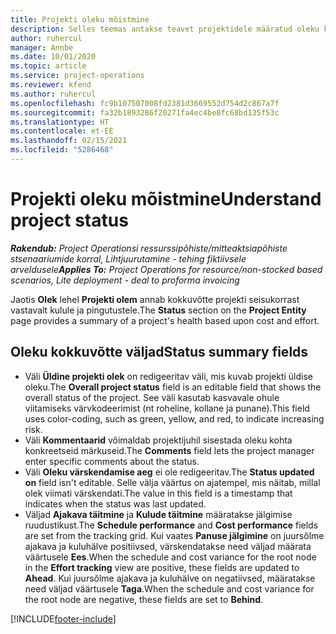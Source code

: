 ```yaml
---
title: Projekti oleku mõistmine
description: Selles teemas antakse teavet projektidele määratud oleku kohta rakenduses Dynamics 365 Project Operations.
author: ruhercul
manager: Annbe
ms.date: 10/01/2020
ms.topic: article
ms.service: project-operations
ms.reviewer: kfend
ms.author: ruhercul
ms.openlocfilehash: fc9b107507008fd2381d3669552d754d2c867a7f
ms.sourcegitcommit: fa32b1893286f20271fa4ec4be8fc68bd135f53c
ms.translationtype: HT
ms.contentlocale: et-EE
ms.lasthandoff: 02/15/2021
ms.locfileid: "5286468"
---
```

# <a name="understand-project-status"></a><span data-ttu-id="35d91-103">Projekti oleku mõistmine</span><span class="sxs-lookup"><span data-stu-id="35d91-103">Understand project status</span></span>

<span data-ttu-id="35d91-104">_**Rakendub:** Project Operationsi ressurssipõhiste/mitteaktsiapõhiste stsenaariumide korral,  Lihtjuurutamine - tehing fiktiivsele arveldusele_</span><span class="sxs-lookup"><span data-stu-id="35d91-104">_**Applies To:** Project Operations for resource/non-stocked based scenarios, Lite deployment - deal to proforma invoicing_</span></span>


<span data-ttu-id="35d91-105">Jaotis **Olek** lehel **Projekti olem** annab kokkuvõtte projekti seisukorrast vastavalt kulule ja pingutustele.</span><span class="sxs-lookup"><span data-stu-id="35d91-105">The **Status** section on the **Project Entity** page provides a summary of a project's health based upon cost and effort.</span></span>


## <a name="status-summary-fields"></a><span data-ttu-id="35d91-106">Oleku kokkuvõtte väljad</span><span class="sxs-lookup"><span data-stu-id="35d91-106">Status summary fields</span></span>

- <span data-ttu-id="35d91-107">Väli **Üldine projekti olek** on redigeeritav väli, mis kuvab projekti üldise oleku.</span><span class="sxs-lookup"><span data-stu-id="35d91-107">The **Overall project status** field is an editable field that shows the overall status of the project.</span></span> <span data-ttu-id="35d91-108">See väli kasutab kasvavale ohule viitamiseks värvkodeerimist (nt roheline, kollane ja punane).</span><span class="sxs-lookup"><span data-stu-id="35d91-108">This field uses color-coding, such as green, yellow, and red, to indicate increasing risk.</span></span> 
- <span data-ttu-id="35d91-109">Väli **Kommentaarid** võimaldab projektijuhil sisestada oleku kohta konkreetseid märkuseid.</span><span class="sxs-lookup"><span data-stu-id="35d91-109">The **Comments** field lets the project manager enter specific comments about the status.</span></span> 
- <span data-ttu-id="35d91-110">Väli **Oleku värskendamise aeg** ei ole redigeeritav.</span><span class="sxs-lookup"><span data-stu-id="35d91-110">The **Status updated on** field isn't editable.</span></span> <span data-ttu-id="35d91-111">Selle välja väärtus on ajatempel, mis näitab, millal olek viimati värskendati.</span><span class="sxs-lookup"><span data-stu-id="35d91-111">The value in this field is a timestamp that indicates when the status was last updated.</span></span>
- <span data-ttu-id="35d91-112">Väljad **Ajakava täitmine** ja **Kulude täitmine** määratakse jälgimise ruudustikust.</span><span class="sxs-lookup"><span data-stu-id="35d91-112">The **Schedule performance** and **Cost performance** fields are set from the tracking grid.</span></span> <span data-ttu-id="35d91-113">Kui vaates **Panuse jälgimine** on juursõlme ajakava ja kuluhälve positiivsed, värskendatakse need väljad määrata väärtusele **Ees**.</span><span class="sxs-lookup"><span data-stu-id="35d91-113">When the schedule and cost variance for the root node in the **Effort tracking** view are positive, these fields are updated to **Ahead**.</span></span> <span data-ttu-id="35d91-114">Kui juursõlme ajakava ja kuluhälve on negatiivsed, määratakse need väljad väärtusele **Taga**.</span><span class="sxs-lookup"><span data-stu-id="35d91-114">When the schedule and cost variance for the root node are negative, these fields are set to **Behind**.</span></span>


[!INCLUDE[footer-include](../includes/footer-banner.md)]